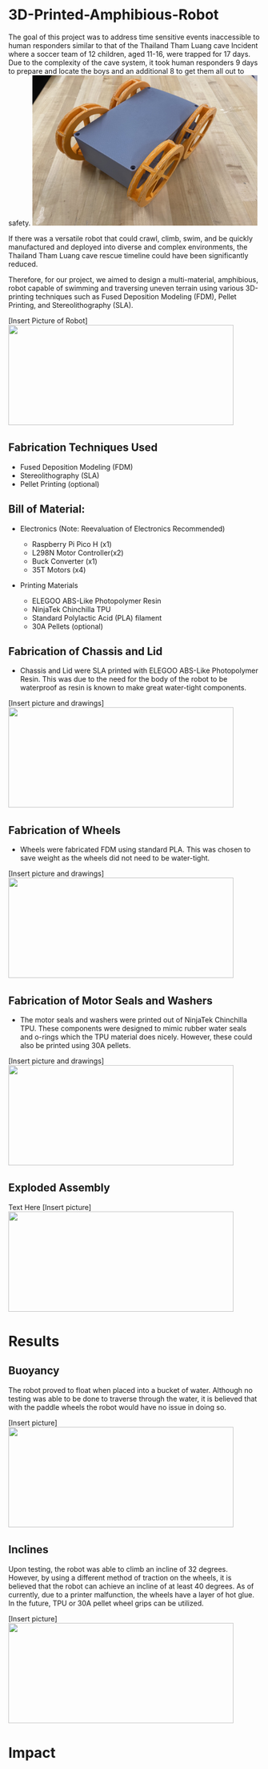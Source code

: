 # 3D-Printed-Amphibious-Robot
The goal of this project was to address time sensitive events inaccessible to human responders similar to that of the Thailand Tham Luang cave Incident where a soccer team of 12 children, aged 11-16, were trapped for 17 days. Due to the complexity of the cave system, it took human responders 9 days to prepare and locate the boys and an additional 8 to get them all out to safety.
<img src="Images/Full Robot" width="450" height="300"> 

If there was a versatile robot that could crawl, climb, swim, and be quickly manufactured and deployed into diverse and complex environments, the Thailand Tham Luang cave rescue timeline could have been significantly reduced. 

Therefore, for our project, we aimed to design a multi-material, amphibious, robot capable of swimming and traversing uneven terrain using various 3D-printing techniques such as Fused Deposition Modeling (FDM), Pellet Printing, and Stereolithography (SLA). 

[Insert Picture of Robot]
<img src="Images/nozzle_design.png" width="450" height="200"> 
 
## Fabrication Techniques Used
* Fused Deposition Modeling (FDM)
* Stereolithography (SLA)
* Pellet Printing (optional)

## Bill of Material:
* Electronics (Note: Reevaluation of Electronics Recommended)
  * Raspberry Pi Pico H (x1)
  * L298N Motor Controller(x2)
  * Buck Converter (x1)
  * 35T Motors (x4)

* Printing Materials
  * ELEGOO ABS-Like Photopolymer Resin 
  * NinjaTek Chinchilla TPU
  * Standard Polylactic Acid (PLA) filament
  * 30A Pellets (optional)

## Fabrication of Chassis and Lid
* Chassis and Lid were SLA printed with ELEGOO ABS-Like Photopolymer Resin. This was due to the need for the body of the robot to be waterproof as resin is known to make great water-tight components. 
 
[Insert picture and drawings]
<img src="Images/nozzle_design.png" width="450" height="200"> 

## Fabrication of Wheels
* Wheels were fabricated FDM using standard PLA. This was chosen to save weight as the wheels did not need to be water-tight. 

[Insert picture and drawings]
<img src="Images/nozzle_design.png" width="450" height="200"> 

## Fabrication of Motor Seals and Washers
* The motor seals and washers were printed out of NinjaTek Chinchilla TPU. These components were designed to mimic rubber water seals and o-rings which the TPU material does nicely. However, these could also be printed using 30A pellets. 

[Insert picture and drawings]
<img src="Images/nozzle_design.png" width="450" height="200"> 

## Exploded Assembly
Text Here
[Insert picture]
<img src="Images/nozzle_design.png" width="450" height="200"> 

# Results

## Buoyancy
The robot proved to float when placed into a bucket of water. Although no testing was able to be done to traverse through the water, it is believed that with the paddle wheels the robot would have no issue in doing so. 

[Insert picture]
<img src="Images/nozzle_design.png" width="450" height="200"> 


## Inclines
Upon testing, the robot was able to climb an incline of 32 degrees. However, by using a different method of traction on the wheels, it is believed that the robot can achieve an incline of at least 40 degrees. As of currently, due to a printer malfunction, the wheels have a layer of hot glue. In the future, TPU or 30A pellet wheel grips can be utilized. 

[Insert picture]
<img src="Images/nozzle_design.png" width="450" height="200"> 


# Impact 

